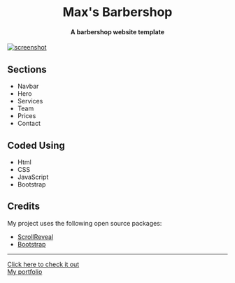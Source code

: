 <h1 align="center">
    Max's Barbershop
    <h4 align="center">A barbershop website template</h4>
</h1>


<a href="https://pinderbal.github.io/barbershop/">![screenshot](barbershop-demo.gif?raw=true)</a>

## Sections

* Navbar
* Hero
* Services
* Team
* Prices
* Contact

## Coded Using
* Html
* CSS
* JavaScript
* Bootstrap

## Credits
My project uses the following open source packages:
- [ScrollReveal](https://scrollrevealjs.org/)
- [Bootstrap](https://getbootstrap.com/)

<hr>
<a href="https://pinderbal.github.io/barbershop/">Click here to check it out</a>
<br>
<a href="https://pinderbal.ca">My portfolio</a>
